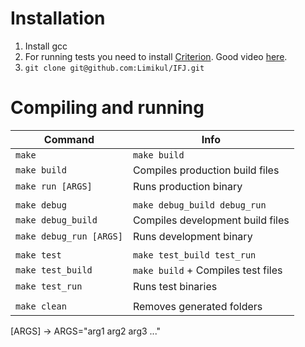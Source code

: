 # Installation
1. Install gcc
2. For running tests you need to install [Criterion](https://github.com/Snaipe/Criterion). Good video [here](https://www.youtube.com/watch?v=p-gi6ukMBPY).
3. `git clone git@github.com:Limikul/IFJ.git`

# Compiling and running
| Command                   | Info                                          |
| ---------------------     | --------------------------------------------- |
| `make`                    | `make build`                              |
| `make build`              | Compiles production build files               |
| `make run [ARGS]`         | Runs production binary                        |
|||
| `make debug`              | `make debug_build debug_run`                  |
| `make debug_build`        | Compiles development build files              |
| `make debug_run [ARGS]`   | Runs development binary                       |
|||
| `make test`               | `make test_build test_run`                    |
| `make test_build`         | `make build` + Compiles test files            |
| `make test_run`           | Runs test binaries                            |
|||
| `make clean`              | Removes generated folders                     |

[ARGS] -> ARGS="arg1 arg2 arg3 ..."